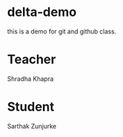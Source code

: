 # delta-demo

this is a demo for git and github class.

# Teacher

Shradha Khapra

# Student

Sarthak Zunjurke
